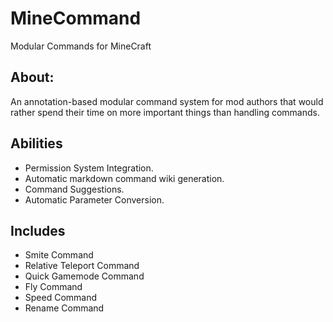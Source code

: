 # MineCommand
Modular Commands for MineCraft

## About:
An annotation-based modular command system for mod authors that would rather spend their time on more important things than handling commands.

## Abilities
- Permission System Integration.
- Automatic markdown command wiki generation.
- Command Suggestions.
- Automatic Parameter Conversion.

## Includes
- Smite Command
- Relative Teleport Command
- Quick Gamemode Command
- Fly Command
- Speed Command
- Rename Command
